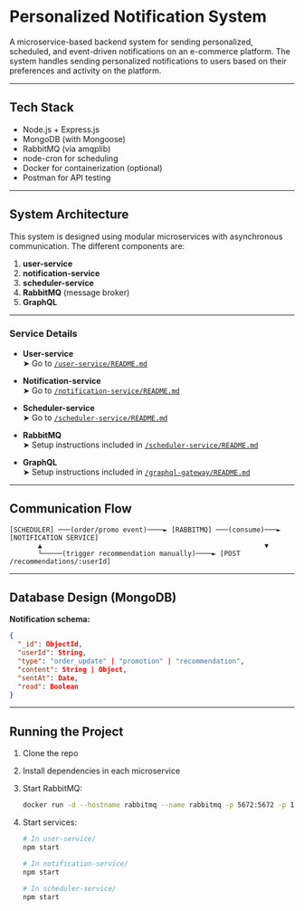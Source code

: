# Personalized Notification System

A microservice-based backend system for sending personalized, scheduled, and event-driven notifications on an e-commerce platform. The system handles sending personalized notifications to users based on their preferences and activity on the platform.

---

## Tech Stack

- Node.js + Express.js  
- MongoDB (with Mongoose)  
- RabbitMQ (via amqplib)  
- node-cron for scheduling  
- Docker for containerization (optional)  
- Postman for API testing  

---

## System Architecture

This system is designed using modular microservices with asynchronous communication. The different components are:

1. **user-service**  
2. **notification-service**  
3. **scheduler-service**  
4. **RabbitMQ** (message broker)
5. **GraphQL**

---

### Service Details

- **User-service**  
  ➤ Go to [`/user-service/README.md`](user-service/README.md)

- **Notification-service**  
  ➤ Go to [`/notification-service/README.md`](notification-service/README.md)

- **Scheduler-service**  
  ➤ Go to [`/scheduler-service/README.md`](scheduler-service/README.md)

- **RabbitMQ**  
  ➤ Setup instructions included in [`/scheduler-service/README.md`](scheduler-service/README.md)

- **GraphQL**  
  ➤ Setup instructions included in [`/graphql-gateway/README.md`](graphql-gateway/README.md)


---

## Communication Flow

```
[SCHEDULER] ───(order/promo event)────► [RABBITMQ] ───(consume)───► [NOTIFICATION SERVICE]
       ▲                                                       ▼
       └─────(trigger recommendation manually)────► [POST /recommendations/:userId]
```

---

## Database Design (MongoDB)

**Notification schema:**

```json
{
  "_id": ObjectId,
  "userId": String,
  "type": "order_update" | "promotion" | "recommendation",
  "content": String | Object,
  "sentAt": Date,
  "read": Boolean
}
```

---

## Running the Project

1. Clone the repo  
2. Install dependencies in each microservice  
3. Start RabbitMQ:  
   ```bash
   docker run -d --hostname rabbitmq --name rabbitmq -p 5672:5672 -p 15672:15672 rabbitmq:3-management
   ```

4. Start services:

   ```bash
   # In user-service/
   npm start

   # In notification-service/
   npm start

   # In scheduler-service/
   npm start
   ```
